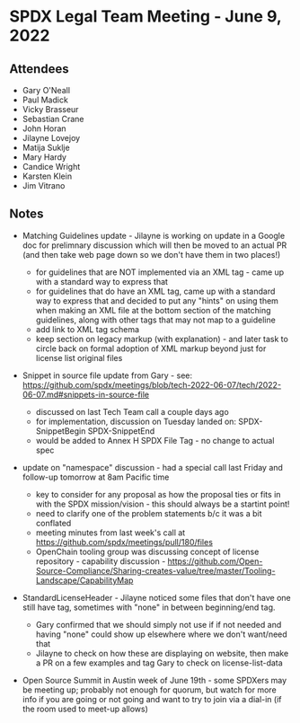 # SPDX Legal Team Meeting - June 9, 2022

## Attendees

* Gary O'Neall
* Paul Madick
* Vicky Brasseur
* Sebastian Crane
* John Horan
* Jilayne Lovejoy
* Matija Suklje
* Mary Hardy
* Candice Wright
* Karsten Klein
* Jim Vitrano

## Notes

* Matching Guidelines update - Jilayne is working on update in a Google doc for prelimnary discussion which will then be moved to an actual PR (and then take web page down so we don't have them in two places!)
  * for guidelines that are NOT implemented via an XML tag - came up with a standard way to express that
  * for guidelines that do have an XML tag, came up with a standard way to express that and decided to put any "hints" on using them when making an XML file at the bottom section of the matching guidelines, along with other tags that may not map to a guideline
  * add link to XML tag schema
  * keep section on legacy markup (with explanation) - and later task to circle back on formal adoption of XML markup beyond just for license list original files

* Snippet in source file update from Gary - see: https://github.com/spdx/meetings/blob/tech-2022-06-07/tech/2022-06-07.md#snippets-in-source-file
  * discussed on last Tech Team call a couple days ago
  * for implementation, discussion on Tuesday landed on: SPDX-SnippetBegin SPDX-SnippetEnd
  * would be added to Annex H SPDX File Tag - no change to actual spec
* update on "namespace" discussion - had a special call last Friday and follow-up tomorrow at 8am Pacific time
  * key to consider for any proposal as how the proposal ties or fits in with the SPDX mission/vision - this should always be a startint point!
  * need to clarify one of the problem statements b/c it was a bit conflated
  * meeting minutes from last week's call at https://github.com/spdx/meetings/pull/180/files
  * OpenChain tooling group was discussing concept of license repository - capability discussion - https://github.com/Open-Source-Compliance/Sharing-creates-value/tree/master/Tooling-Landscape/CapabilityMap

* StandardLicenseHeader - Jilayne noticed some files that don't have one still have tag, sometimes with "none" in between beginning/end tag.
  * Gary confirmed that we should simply not use if if not needed and having "none" could show up elsewhere where we don't want/need that
  * Jilayne to check on how these are displaying on website, then make a PR on a few examples and tag Gary to check on license-list-data

* Open Source Summit in Austin week of June 19th - some SPDXers may be meeting up; probably not enough for quorum, but watch for more info if you are going or not going and want to try to join via a dial-in (if the room used to meet-up allows)
